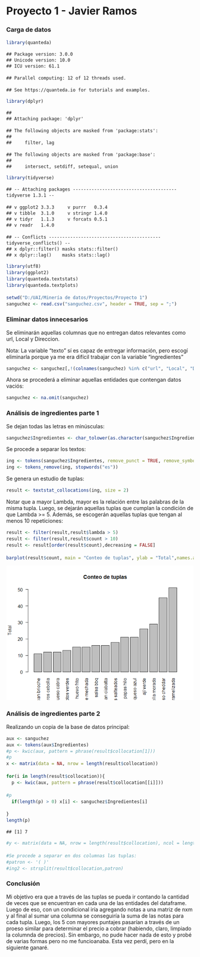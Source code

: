 Proyecto 1 - Javier Ramos
================

### Carga de datos

``` r
library(quanteda)
```

    ## Package version: 3.0.0
    ## Unicode version: 10.0
    ## ICU version: 61.1

    ## Parallel computing: 12 of 12 threads used.

    ## See https://quanteda.io for tutorials and examples.

``` r
library(dplyr)
```

    ## 
    ## Attaching package: 'dplyr'

    ## The following objects are masked from 'package:stats':
    ## 
    ##     filter, lag

    ## The following objects are masked from 'package:base':
    ## 
    ##     intersect, setdiff, setequal, union

``` r
library(tidyverse)
```

    ## -- Attaching packages --------------------------------------- tidyverse 1.3.1 --

    ## v ggplot2 3.3.3     v purrr   0.3.4
    ## v tibble  3.1.0     v stringr 1.4.0
    ## v tidyr   1.1.3     v forcats 0.5.1
    ## v readr   1.4.0

    ## -- Conflicts ------------------------------------------ tidyverse_conflicts() --
    ## x dplyr::filter() masks stats::filter()
    ## x dplyr::lag()    masks stats::lag()

``` r
library(utf8)
library(ggplot2)
library(quanteda.textstats)
library(quanteda.textplots)

setwd("D:/UAI/Minería de datos/Proyectos/Proyecto 1")
sanguchez <- read.csv("sanguchez.csv", header = TRUE, sep = ";")
```

### Eliminar datos innecesarios

Se eliminarán aquellas columnas que no entregan datos relevantes como
url, Local y Direccion.

Nota: La variable “texto” sí es capaz de entregar información, pero
escogí eliminarla porque ya me era difícil trabajar con la variable
“ingredientes”

``` r
sanguchez <- sanguchez[,!(colnames(sanguchez) %in% c("url", "Local", "Direccion", "texto"))]
```

Ahora se procederá a eliminar aquellas entidades que contengan datos
vaciós:

``` r
sanguchez <- na.omit(sanguchez)
```

### Análisis de ingredientes parte 1

Se dejan todas las letras en minúsculas:

``` r
sanguchez$Ingredientes <- char_tolower(as.character(sanguchez$Ingredientes))
```

Se procede a separar los textos:

``` r
ing <- tokens(sanguchez$Ingredientes, remove_punct = TRUE, remove_symbols = TRUE, remove_numbers = TRUE)
ing <- tokens_remove(ing, stopwords("es"))
```

Se genera un estudio de tuplas:

``` r
result <- textstat_collocations(ing, size = 2)
```

Notar que a mayor Lambda, mayor es la relación entre las palabras de la
misma tupla. Luego, se dejarán aquellas tuplas que cumplan la condición
de que Lambda &gt;= 5. Además, se escogerán aquellas tuplas que tengan
al menos 10 repeticiones:

``` r
result <- filter(result,result$lambda > 5)
result <- filter(result,result$count > 10)
result <- result[order(result$count),decreasing = FALSE]

barplot(result$count, main = "Conteo de tuplas", ylab = "Total",names.arg = result$collocation, las=2)
```

![](Proyecto-1_files/figure-gfm/unnamed-chunk-7-1.png)<!-- -->

### Análisis de ingredientes parte 2

Realizando un copia de la base de datos principal:

``` r
aux <- sanguchez
aux <- tokens(aux$Ingredientes)
#p <- kwic(aux, pattern = phrase(result$collocation[1]))
#p
x <- matrix(data = NA, nrow = length(result$collocation))

for(i in length(result$collocation)){
  p <- kwic(aux, pattern = phrase(result$collocation[[i]]))
  
#p
  if(length(p) > 0) x[i] <- sanguchez$Ingredientes[i]
  
}
length(p)
```

    ## [1] 7

``` r
#y <- matrix(data = NA, nrow = length(result$collocation), ncol = length(aux))

#Se procede a separar en dos columnas las tuplas:
#patron <- '( )'
#ing2 <- strsplit(result$collocation,patron)
```

### Conclusión

Mi objetivo era que a través de las tuplas se pueda ir contando la
cantidad de veces que se encuentran en cada una de las entidades del
dataframe. Luego de eso, con un condicional iría agregando notas a una
matriz de nxm y al final al sumar una columna se conseguiría la suma de
las notas para cada tupla. Luego, los 5 con mayores puntajes pasarían a
través de un proeso similar para determinar el precio a cobrar
(habiendo, claro, limpiado la columnda de precios). Sin embargo, no pude
hacer nada de esto y probé de varias formas pero no me funcioanaba. Esta
vez perdí, pero en la siguiente ganaré.
